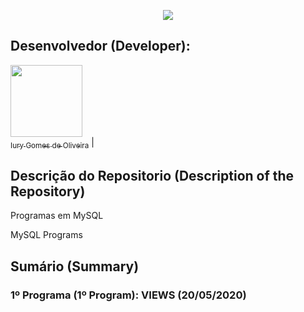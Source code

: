 <p align="center">
  <img src="https://github.com/iurygdeoliveira/Front-End/blob/master/Capa.jpg">
</p>

## Desenvolvedor (Developer):

[<img src="https://avatars3.githubusercontent.com/u/30157522?s=460&u=30d3397df3e4655b6fa8047ac27052569cf7db78&v=4" width=115><br><sub>Iury Gomes de Oliveira</sub>](https://github.com/iurygdeoliveira) |

## Descrição do Repositorio (Description of the Repository)

<p align="justify"> Programas em MySQL </p>
<p align="justify"> MySQL Programs </p>

## Sumário (Summary)

### 1º Programa (1º Program): VIEWS (20/05/2020)

>
